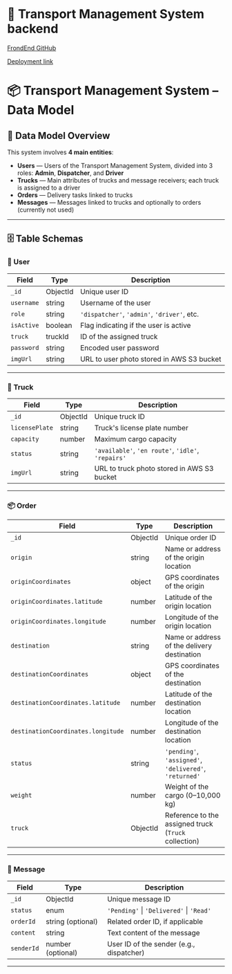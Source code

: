# 🚛 Transport Management System backend

[FrondEnd GitHub](https://github.com/IgorPetrovKrsk/capstone_orders_delivery_system_frontend)

[Deployment link](https://transport-management-system-cca4.onrender.com)

# 📦 Transport Management System – Data Model

## 📐 Data Model Overview

This system involves **4 main entities**:

- **Users** — Users of the Transport Management System, divided into 3 roles: **Admin**, **Dispatcher**, and **Driver**  
- **Trucks** — Main attributes of trucks and message receivers; each truck is assigned to a driver  
- **Orders** — Delivery tasks linked to trucks  
- **Messages** — Messages linked to trucks and optionally to orders (currently not used)  

---

## 🗄️ Table Schemas

### 🧑 User

| Field      | Type     | Description                                  |
|------------|----------|----------------------------------------------|
| `_id`      | ObjectId | Unique user ID                               |
| `username` | string   | Username of the user                         |
| `role`     | string   | `'dispatcher'`, `'admin'`, `'driver'`, etc.  |
| `isActive` | boolean  | Flag indicating if the user is active        |
| `truck`    | truckId  | ID of the assigned truck                     |
| `password` | string   | Encoded user password                        |
| `imgUrl`   | string   | URL to user photo stored in AWS S3 bucket    |

---

### 🚚 Truck

| Field          | Type     | Description                                         |
|----------------|----------|-----------------------------------------------------|
| `_id`          | ObjectId | Unique truck ID                                     |
| `licensePlate` | string   | Truck's license plate number                        |
| `capacity`     | number   | Maximum cargo capacity                              |
| `status`       | string   | `'available'`, `'en route'`, `'idle'`, `'repairs'` |
| `imgUrl`       | string   | URL to truck photo stored in AWS S3 bucket         |

---

### 📦 Order

| Field                            | Type     | Description                                                               |
|----------------------------------|----------|---------------------------------------------------------------------------|
| `_id`                            | ObjectId | Unique order ID                                                           |
| `origin`                         | string   | Name or address of the origin location                                    |
| `originCoordinates`              | object   | GPS coordinates of the origin                                             |
| `originCoordinates.latitude`     | number   | Latitude of the origin location                                           |
| `originCoordinates.longitude`    | number   | Longitude of the origin location                                          |
| `destination`                    | string   | Name or address of the delivery destination                               |
| `destinationCoordinates`         | object   | GPS coordinates of the destination                                        |
| `destinationCoordinates.latitude`| number   | Latitude of the destination location                                      |
| `destinationCoordinates.longitude`| number  | Longitude of the destination location                                     |
| `status`                         | string   | `'pending'`, `'assigned'`, `'delivered'`, `'returned'`                    |
| `weight`                         | number   | Weight of the cargo (0–10,000 kg)                                         |
| `truck`                          | ObjectId | Reference to the assigned truck (`Truck` collection)                      |

---

### 💬 Message

| Field      | Type             | Description                                |
|------------|------------------|--------------------------------------------|
| `_id`      | ObjectId         | Unique message ID                          |
| `status`   | enum             | `'Pending'` \| `'Delivered'` \| `'Read'`   |
| `orderId`  | string (optional)| Related order ID, if applicable            |
| `content`  | string           | Text content of the message                |
| `senderId` | number (optional)| User ID of the sender (e.g., dispatcher)   |

---


